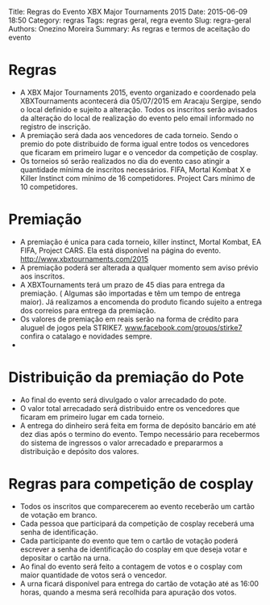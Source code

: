 Title: Regras do Evento XBX Major Tournaments 2015
Date: 2015-06-09 18:50
Category: regras
Tags: regras geral, regra evento
Slug: regra-geral
Authors: Onezino Moreira
Summary: As regras e termos de aceitação do evento

# Regras

* A XBX Major Tournaments 2015, evento organizado e coordenado pela XBXTournaments acontecerá dia 05/07/2015 em Aracaju Sergipe, sendo o local definido e sujeito a alteração. Todos os inscritos serão avisados da alteração do local de realização do evento pelo email informado no registro de inscrição.
* A premiação será dada aos vencedores de cada torneio. Sendo o premio do pote distribuido de forma igual entre todos os vencedores que ficaram em primeiro lugar e o vencedor da competição de cosplay.
* Os torneios só serão realizados no dia do evento caso atingir a quantidade mínima de inscritos necessários. FIFA, Mortal Kombat X e Killer Instinct com mínimo de 16 competidores. Project Cars mínimo de 10 competidores.

# Premiação

* A premiação é unica para cada torneio, killer instinct, Mortal Kombat, EA FIFA, Project CARS. Ela está disponível na página do evento. http://www.xbxtournaments.com/2015
* A premiação poderá ser alterada a qualquer momento sem aviso prévio aos inscritos.
* A XBXTournaments terá um prazo de 45 dias para entrega da premiação. ( Algumas são importadas e têm um tempo de entrega maior). Já realizamos a encomenda do produto ficando sujeito a entrega dos correios para entrega da premiação.
* Os valores de premiação em reais serão na forma de crédito para aluguel de jogos pela STRIKE7. www.facebook.com/groups/stirke7 confira o catalago e novidades sempre.
*

# Distribuição da premiação do Pote

* Ao final do evento será divulgado o valor arrecadado do pote.
* O valor total arrecadado será distribuido entre os vencedores que ficaram em primeiro lugar em cada torneio.
* A entrega do dinheiro será feita em forma de depósito bancário em até dez dias após o termino do evento. Tempo necessário para recebermos do sistema de ingressos o valor arrecadado e prepararmos a distribuição e depósito dos valores.

# Regras para competição de cosplay

* Todos os inscritos que comparecerem ao evento receberão um cartão de votação em branco. 
* Cada pessoa que participará da competição de cosplay receberá uma senha de identificação.
* Cada participante do evento que tem o cartão de votação poderá escrever a senha de identificação do cosplay em que deseja votar e depositar o cartão na urna.
* Ao final do evento será feito a contagem de votos e o cosplay com maior quantidade de votos será o vencedor.
* A urna ficará disponível para entrega do cartão de votação até as 16:00 horas, quando a mesma será recolhida para apuração dos votos.
